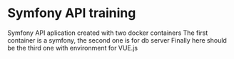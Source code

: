 # Symfony API training

Symfony API aplication created with two docker containers
The first container is a symfony, the second one is for db server
Finally here should be the third one with environment for VUE.js
